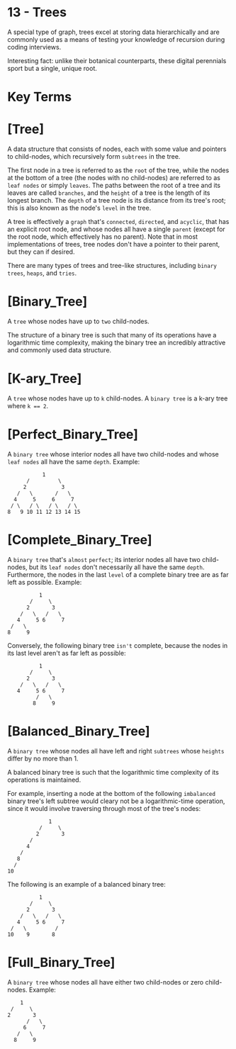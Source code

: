 # 13 - Trees

A special type of graph, trees excel at storing data hierarchically and are commonly 
used as a means of testing your knowledge of recursion during coding interviews.

Interesting fact: unlike their botanical counterparts, these digital perennials sport 
but a single, unique root.

# Key Terms

# [Tree]

  A data structure that consists of nodes, each with some value and pointers to child-nodes, which recursively form `subtrees` in the tree.

  The first node in a tree is referred to as the `root` of the tree, while the 
  nodes at the bottom of a tree (the nodes with no child-nodes) are referred to 
  as `leaf nodes` or simply `leaves`. The paths between the root of a tree and 
  its leaves are called `branches`, and the `height` of a tree is the length of 
  its longest branch. The `depth` of a tree node is its distance from its tree's 
  root; this is also known as the node's `level` in the tree.

  A tree is effectively a `graph` that's `connected`, `directed`, and `acyclic`, 
  that has an explicit root node, and whose nodes all have a single `parent` 
  (except for the root node, which effectively has no parent). Note that in most implementations of trees, tree nodes don't have a pointer to their parent, but 
  they can if desired.

  There are many types of trees and tree-like structures, including `binary trees`, 
  `heaps`, and `tries`.

# [Binary_Tree]

  A `tree` whose nodes have up to `two` child-nodes.

  The structure of a binary tree is such that many of its operations have a
  logarithmic time complexity, making the binary tree an incredibly attractive
  and commonly used data structure.

# [K-ary_Tree]

  A `tree` whose nodes have up to `k` child-nodes. A `binary tree` is a k-ary tree 
  where `k == 2`.  

# [Perfect_Binary_Tree]

  A `binary tree` whose interior nodes all have two child-nodes and whose `leaf nodes` 
  all have the same `depth`. Example:

               1
          /         \
         2           3
       /   \       /   \
      4     5     6     7
     / \   / \   / \   / \
    8   9 10 11 12 13 14 15

# [Complete_Binary_Tree]

  A `binary tree` that's `almost` `perfect`; its interior nodes all have two child-
  nodes, but its `leaf nodes` don't necessarily all have the same `depth`. 
  Furthermore, the nodes in the last `level` of a complete binary tree are as far 
  left as possible. Example:

              1
           /     \
          2       3
        /   \   /   \
       4     5 6     7
     /   \
    8     9

  Conversely, the following binary tree `isn't` complete, because the nodes in its 
  last level aren't as far left as possible:
  
              1
           /     \
          2       3
        /   \   /   \
       4     5 6     7
             /   \
            8     9

# [Balanced_Binary_Tree]

  A `binary tree` whose nodes all have left and right `subtrees` whose `heights` 
  differ by no more than 1.

  A balanced binary tree is such that the logarithmic time complexity of its
  operations is maintained.

  For example, inserting a node at the bottom of the following `imbalanced` binary 
  tree's left subtree would cleary not be a logarithmic-time operation, since it 
  would involve traversing through most of the tree's nodes:
  
                 1
              /     \
             2       3
           /
          4
        /
       8
      /
    10

  The following is an example of a balanced binary tree:

              1
           /     \
          2       3
        /   \   /   \
       4     5 6     7
     /   \         /   
    10    9       8

# [Full_Binary_Tree]

  A `binary tree` whose nodes all have either two child-nodes or zero child-nodes. 
  Example:

        1
     /     \
    2       3
          /   \
         6     7
       /   \
      8     9
